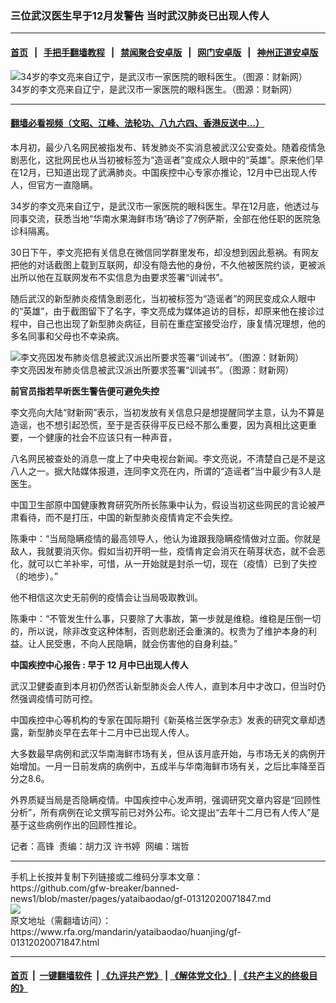 ### 三位武汉医生早于12月发警告   当时武汉肺炎已出现人传人
------------------------

#### [首页](https://github.com/gfw-breaker/banned-news1/blob/master/README.md) &nbsp;&nbsp;|&nbsp;&nbsp; [手把手翻墙教程](https://github.com/gfw-breaker/guides/wiki) &nbsp;&nbsp;|&nbsp;&nbsp; [禁闻聚合安卓版](https://github.com/gfw-breaker/bn-android) &nbsp;&nbsp;|&nbsp;&nbsp; [网门安卓版](https://github.com/oGate2/oGate) &nbsp;&nbsp;|&nbsp;&nbsp; [神州正道安卓版](https://github.com/SzzdOgate/update) 



<div id="headerimg">
 <img alt="34岁的李文亮来自辽宁，是武汉市一家医院的眼科医生。（图源：财新网）" src="https://www.rfa.org/mandarin/yataibaodao/huanjing/gf-01312020071847.html/lwl.jpg/image" title="34岁的李文亮来自辽宁，是武汉市一家医院的眼科医生。（图源：财新网）"/>
 <div id="headerimgcontents">
  <div id="headerimgcaption">
   <span>
    34岁的李文亮来自辽宁，是武汉市一家医院的眼科医生。（图源：财新网）
   </span>
   <!-- zoomattribute -->
  </div>
  <!-- headerimgcaption -->
 </div>
 <!-- headerimagecontents -->
</div>

<hr/>


#### [翻墙必看视频（文昭、江峰、法轮功、八九六四、香港反送中...）](http://167.172.214.107/home.html)

<div id="storytext">
 <div>
  <div class="slot_header">
  </div>
 </div>
 <p>
  本月初，最少八名网民被指发布、转发肺炎不实消息被武汉公安查处。随着疫情急剧恶化，这批网民也从当初被标签为“造谣者”变成众人眼中的“英雄”。原来他们早在12月，已知道出现了武满肺炎。中国疾控中心专家亦推论，12月中已出现人传人，但官方一直隐瞒。
 </p>
 <p>
  34岁的李文亮来自辽宁，是武汉市一家医院的眼科医生。早在12月底，他透过与同事交流，获悉当地“华南水果海鲜市场”确诊了7例萨斯，全部在他任职的医院急诊科隔离。
 </p>
 <p>
 </p>
 <p>
 </p>
 <p>
  30日下午，李文亮把有关信息在微信同学群里发布，却没想到因此惹祸。有网友把他的对话截图上载到互联网，却没有隐去他的身份，不久他被医院约谈，更被派出所以他在互联网发布不实信息为由要求签署“训诫书”。
 </p>
 <p>
  随后武汉的新型肺炎疫情急剧恶化，当初被标签为“造谣者”的网民变成众人眼中的“英雄”，由于截图留下了名字，李文亮成为媒体追访的目标，却原来他在接诊过程中，自己也出现了新型肺炎病征，目前在重症室接受治疗，康复情况理想，他的多名同事和父母也不幸染病。
 </p>
 <p>
 </p>
 <p>
  <div class="image-inline captioned" style="width:1080px;">
   <div style="width:1080px;">
    <img alt="李文亮因发布肺炎信息被武汉派出所要求签署“训诫书”。（图源：财新网）" src="https://www.rfa.org/mandarin/yataibaodao/huanjing/gf-01312020071847.html/1580440227571232.png" title="李文亮因发布肺炎信息被武汉派出所要求签署“训诫书”。（图源：财新网）"/>
   </div>
   <div class="image-caption">
    <span style="width:1080px;">
     李文亮因发布肺炎信息被武汉派出所要求签署“训诫书”。（图源：财新网）
    </span>
    <span class="copyright">
    </span>
   </div>
  </div>
 </p>
 <p>
  <b>
   前官员指若早听医生警告便可避免失控
  </b>
 </p>
 <p>
  李文亮向大陆“财新网”表示，当初发放有关信息只是想提醒同学主意，认为不算是造谣，也不想引起恐慌，至于是否获得平反已经不那么重要，因为真相比这更重要，一个健康的社会不应该只有一种声音，
 </p>
 <p>
  八名网民被查处的消息一度上了中央电视台新闻。李文亮说，不清楚自己是不是这八人之一。据大陆媒体报道，连同李文亮在内，所谓的“造谣者”当中最少有3人是医生。
 </p>
 <p>
  中国卫生部原中国健康教育研究所所长陈秉中认为，假设当初这些网民的言论被严肃看待，而不是打压，中国的新型肺炎疫情肯定不会失控。
 </p>
 <p>
  陈秉中：“当局隐瞒疫情的最高领导人，他认为谁跟我隐瞒疫情做对立面。你就是敌人，我就要消灭你。假如当初开明一些，疫情肯定会消灭在萌芽状态，就不会恶化，就可以亡羊补牢，可惜，从一开始就是封杀一切，现在（疫情）已到了失控（的地步）。”
 </p>
 <p>
  他不相信这次史无前例的疫情会让当局吸取教训。
 </p>
 <p>
  陈秉中：“不管发生什么事，只要除了大事故，第一步就是维稳。维稳是压倒一切的，所以说，除非改变这种体制，否则悲剧还会重演的。权贵为了维护本身的利益。让人民受惠，不向人民隐瞒，就会伤害他的自身利益。”
 </p>
 <p>
  <b>
   中国疾控中心报告
  </b>
  <b>
   :
  </b>
  <b>
   早于
  </b>
  <b>
   12
  </b>
  <b>
   月中已出现人传人
  </b>
 </p>
 <p>
  武汉卫健委直到本月初仍然否认新型肺炎会人传人，直到本月中才改口，但当时仍然强调疫情可防可控。
 </p>
 <p>
  中国疾控中心等机构的专家在国际期刊《新英格兰医学杂志》发表的研究文章却透露，新型肺炎早在去年十二月中已出现人传人。
 </p>
 <p>
  大多数最早病例和武汉华南海鲜巿场有关，但从该月底开始，与巿场无关的病例开始增加。一月一日前发病的病例中，五成半与华南海鲜巿场有关，之后比率降至百分之8.6。
 </p>
 <p>
  外界质疑当局是否隐瞒疫情。中国疾控中心发声明，强调研究文章内容是“回顾性分析”，所有病例在论文撰写前已对外公布。论文提出“去年十二月已有人传人”是基于这些病例作出的回顾性推论。
 </p>
 <p>
 </p>
 <p>
  记者：高锋  责编：胡力汉 许书婷  网编：瑞哲
 </p>
</div>

<hr/>
手机上长按并复制下列链接或二维码分享本文章：<br/>
https://github.com/gfw-breaker/banned-news1/blob/master/pages/yataibaodao/gf-01312020071847.md <br/>
<a href='https://github.com/gfw-breaker/banned-news1/blob/master/pages/yataibaodao/gf-01312020071847.md'><img src='https://github.com/gfw-breaker/banned-news1/blob/master/pages/yataibaodao/gf-01312020071847.md.png'/></a> <br/>
原文地址（需翻墙访问）：https://www.rfa.org/mandarin/yataibaodao/huanjing/gf-01312020071847.html


------------------------
#### [首页](https://github.com/gfw-breaker/banned-news1/blob/master/README.md) &nbsp;|&nbsp; [一键翻墙软件](https://github.com/gfw-breaker/nogfw/blob/master/README.md) &nbsp;| [《九评共产党》](https://github.com/gfw-breaker/9ping.md/blob/master/README.md#九评之一评共产党是什么) | [《解体党文化》](https://github.com/gfw-breaker/jtdwh.md/blob/master/README.md) | [《共产主义的终极目的》](https://github.com/gfw-breaker/gczydzjmd.md/blob/master/README.md)


<img src='http://gfw-breaker.win/banned-news/pages/yataibaodao/gf-01312020071847.md' width='0px' height='0px'/>